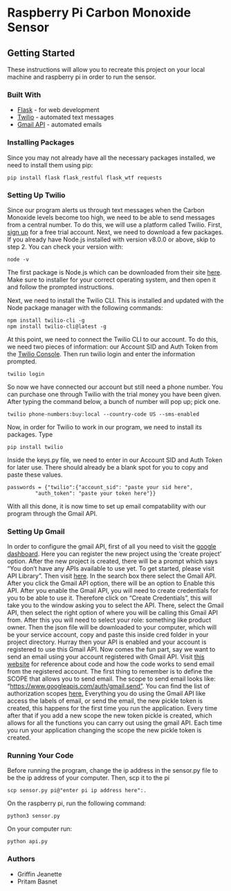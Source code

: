 # Raspberry Pi Carbon Monoxide Sensor

## Getting Started
These instructions will allow you to recreate this project on your local machine and raspberry pi
in order to run the sensor.

### Built With
  * [Flask](https://flask.palletsprojects.com/en/1.1.x/) - for web development
  * [Twilio](https://www.twilio.com/) - automated text messages
  * [Gmail API](https://developers.google.com/gmail/api) - automated emails

### Installing Packages
Since you may not already have all the necessary packages installed, we need to install them using pip:
```
pip install flask flask_restful flask_wtf requests
```

### Setting Up Twilio
Since our program alerts us through text messages when the Carbon Monoxide levels become too high, we need to be able to send messages from a central number. To do this, we will use a platform called Twilio. First, [sign up](https://www.twilio.com/try-twilio) for a free trial account. Next, we need to download a few packages. If you already have Node.js installed with version v8.0.0 or above, skip to step 2. You can check your version with:
```
node -v
```
The first package is Node.js which can be downloaded from their site [here](https://nodejs.org/en/download/). Make sure to installer for your correct operating system, and then open it and follow the prompted instructions.

Next, we need to install the Twilio CLI. This is installed and updated with the Node package manager with the following commands:
```
npm install twilio-cli -g
npm install twilio-cli@latest -g
```
At this point, we need to connect the Twilio CLI to our account. To do this, we need two pieces of information: our Account SID and Auth Token from the [Twilio Console](https://www.twilio.com/login?g=/console?&t=2b1c98334b25c1a785ef15b6556396290e3c704a9b57fc40687cbccd79c46a8c). 
Then run twilio login and enter the information prompted.
```
twilio login
```
So now we have connected our account but still need a phone number. You can purchase one through Twilio with the trial money you have been given. After typing the command below, a bunch of number will pop up; pick one.
```
twilio phone-numbers:buy:local --country-code US --sms-enabled
```
Now, in order for Twilio to work in our program, we need to install its packages. Type
```
pip install twilio
```
Inside the keys.py file, we need to enter in our Account SID and Auth Token for later use. There should already be a blank spot for you to copy and paste these values.
```
passwords = {"twilio":{"account_sid": "paste your sid here",
	     "auth_token": "paste your token here"}}
```
With all this done, it is now time to set up email compatability with our program through the Gmail API.

### Setting Up Gmail
In order to configure the gmail API, first of all you need to visit the [google dashboard](https://console.developers.google.com/projectselector2/apis/dashboard?supportedpurview=project). Here you can register the new project using the ‘create project’ option. After the new project is created, there will be a prompt which says “You don’t have any APIs available to use yet. To get started, please visit API Library”. 
Then visit [here](https://console.developers.google.com/apis/librar...). In the search box there select the Gmail API. After you click the Gmail API option, there will be an option to Enable this API. After you enable the Gmail API, you will need to create credentials for you to be able to use it. Therefore click on “Create Credentials”, this will take you to the window asking you to select the API. There, select the Gmail API, then select the right option of where you will be calling this Gmail API from. After this you will need to select your role: something like product owner. Then the json file will be downloaded to your computer, which will be your service account, copy and paste this inside cred folder in your project directory. Hurray then your API is enabled and your account is registered to use this Gmail API. Now comes the fun part, say we want to send an email using your account registered with Gmail API. Visit [this website](https://console.developers.google.com/apis/librar...) for reference about code and how the code works to send email from the registered account. The first thing to remember is to define the SCOPE that allows you to send email. The scope to send email looks like: “https://www.googleapis.com/auth/gmail.send”. You can find the list of authorization scopes [here.](https://console.developers.google.com/apis/librar...)
Everything you do using the Gmail API like access the labels of email, or send the email, the new pickle token is created, this happens for the first time you run the application. Every time after that if you add a new scope the new token pickle is created, which allows for all the functions you can carry out using the gmail API. Each time you run your application changing the scope the new pickle token is created.

### Running Your Code
Before running the program, change the ip address in the sensor.py file to be the ip address of your computer.
Then, scp it to the pi
```
scp sensor.py pi@"enter pi ip address here":.
```

On the raspberry pi, run the following command:
```
python3 sensor.py
```
On your computer run:
```
python api.py
```


### Authors
  * Griffin Jeanette
  * Pritam Basnet
